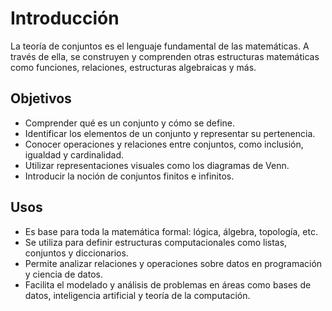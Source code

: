 # Introducción

La teoría de conjuntos es el lenguaje fundamental de las matemáticas. A través de ella, se construyen y comprenden otras estructuras matemáticas como funciones, relaciones, estructuras algebraicas y más.

## Objetivos

* Comprender qué es un conjunto y cómo se define.
* Identificar los elementos de un conjunto y representar su pertenencia.
* Conocer operaciones y relaciones entre conjuntos, como inclusión, igualdad y cardinalidad.
* Utilizar representaciones visuales como los diagramas de Venn.
* Introducir la noción de conjuntos finitos e infinitos.

## Usos

* Es base para toda la matemática formal: lógica, álgebra, topología, etc.
* Se utiliza para definir estructuras computacionales como listas, conjuntos y diccionarios.
* Permite analizar relaciones y operaciones sobre datos en programación y ciencia de datos.
* Facilita el modelado y análisis de problemas en áreas como bases de datos, inteligencia artificial y teoría de la computación.
